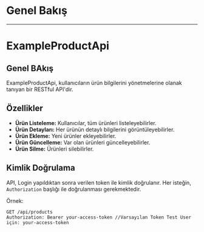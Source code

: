 # Genel Bakış

---


# ExampleProductApi

## Genel BAkış

ExampleProductApi, kullanıcıların ürün bilgilerini yönetmelerine olanak tanıyan bir RESTful API'dir.

## Özellikler

- **Ürün Listeleme:** Kullanıcılar, tüm ürünleri listeleyebilirler.
- **Ürün Detayları:** Her ürünün detaylı bilgilerini görüntüleyebilirler.
- **Ürün Ekleme:** Yeni ürünler ekleyebilirler.
- **Ürün Güncelleme:** Var olan ürünleri güncelleyebilirler.
- **Ürün Silme:** Ürünleri silebilirler.

## Kimlik Doğrulama

API, Login yapıldıktan sonra verilen token ile kimlik doğrulanır. Her isteğin, `Authorization` başlığı ile doğrulanması gerekmektedir.

Örnek:


```http
GET /api/products
Authorization: Bearer your-access-token //Varsayılan Token Test User için: your-access-token
```
